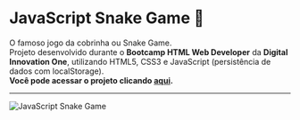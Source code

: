 # JavaScript Snake Game 🐍
 O famoso jogo da cobrinha ou Snake Game.   
 Projeto desenvolvido durante o **Bootcamp HTML Web Developer** da **Digital Innovation One**, utilizando HTML5, CSS3 e JavaScript (persistência de dados com localStorage).   
 **Você pode acessar o projeto clicando [aqui](https://devmagno.github.io/js-snake-game).**   
***
<span style="text-align: center">
 <img src="https://media1.giphy.com/media/fq8JHOzq9ZML4DDWfK/giphy.gif" alt="JavaScript Snake Game" title="JavaScript Snake Game">
</span>
